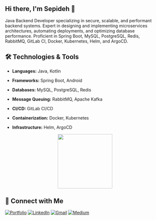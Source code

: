 ## Hi there, I'm Sepideh 👋

Java Backend Developer specializing in secure, scalable, and performant backend systems. Expert in designing and implementing microservices architectures, automating deployments, and optimizing database performance. Proficient in Spring Boot, MySQL, PostgreSQL, Redis, RabbitMQ, GitLab CI, Docker, Kubernetes, Helm, and ArgoCD.

## 🛠️ Technologies & Tools

- **Languages:** Java, Kotlin
- **Frameworks:** Spring Boot, Android
- **Databases:** MySQL, PostgreSQL, Redis
- **Message Queuing:** RabbitMQ, Apache Kafka
- **CI/CD:** GitLab CI/CD
- **Containerization:** Docker, Kubernetes
- **Infrastructure:** Helm, ArgoCD

  <p align="center">
  <img height="180em" src="https://github-readme-stats-eight-theta.vercel.app/api/top-langs/?username=sepideh-vaziry&layout=compact&langs_count=8&theme=gotham"/>
</p>

## 🔗 Connect with Me

[![Portfolio](https://img.shields.io/badge/Portfolio-FF5722?style=for-the-badge&logo=todoist&logoColor=white)](https://sepideh-vaziry.github.io/) [![LinkedIn](https://img.shields.io/badge/LinkedIn-0077B5?style=for-the-badge&logo=linkedin&logoColor=white)](https://www.linkedin.com/in/sepideh-vaziry/) [![Gmail](https://img.shields.io/badge/Gmail-333333?style=for-the-badge&logo=gmail&logoColor=red)](mailto:sepideh.vaziry@gmail.com) [![Medium](https://img.shields.io/badge/-Medium-%23000000?style=for-the-badge&logo=medium&logoColor=white)](https://medium.com/@sepideh.vaziry)
